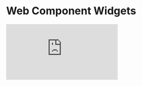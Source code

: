 # Web Component Widgets

<iframe style="border:none;outline:none;" src="https://githubjike.github.io/web-components-widgets/"></iframe>